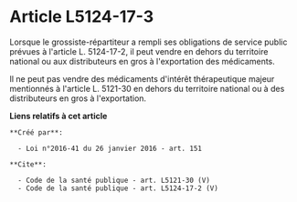 # Article L5124-17-3

Lorsque le grossiste-répartiteur a rempli ses obligations de service public prévues à l'article L. 5124-17-2, il peut vendre
en dehors du territoire national ou aux distributeurs en gros à l'exportation des médicaments. 

Il ne peut pas vendre des médicaments d'intérêt thérapeutique majeur mentionnés à l'article L. 5121-30 en dehors du
territoire national ou à des distributeurs en gros à l'exportation.

**Liens relatifs à cet article**

	**Créé par**:

	  - Loi n°2016-41 du 26 janvier 2016 - art. 151

	**Cite**:

	  - Code de la santé publique - art. L5121-30 (V)
	  - Code de la santé publique - art. L5124-17-2 (V)

